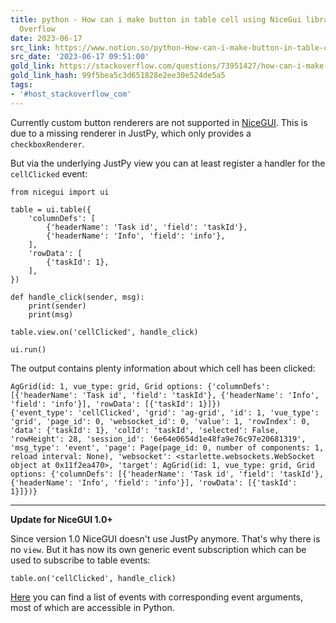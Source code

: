 ```yaml
---
title: python - How can i make button in table cell using NiceGui library? - Stack
  Overflow
date: 2023-06-17
src_link: https://www.notion.so/python-How-can-i-make-button-in-table-cell-using-NiceGui-library-Stack-Overflow-05f2c4bec9c24cf18bb17452fb9328a3
src_date: '2023-06-17 09:51:00'
gold_link: https://stackoverflow.com/questions/73951427/how-can-i-make-button-in-table-cell-using-nicegui-library
gold_link_hash: 99f5bea5c3d651828e2ee30e524de5a5
tags:
- '#host_stackoverflow_com'
---
```



Currently custom button renderers are not supported in [NiceGUI](https://nicegui.io/). This is due to a missing renderer in JustPy, which only provides a `checkboxRenderer`.


But via the underlying JustPy view you can at least register a handler for the `cellClicked` event:



```
from nicegui import ui

table = ui.table({
    'columnDefs': [
        {'headerName': 'Task id', 'field': 'taskId'},
        {'headerName': 'Info', 'field': 'info'},
    ],
    'rowData': [
        {'taskId': 1},
    ],
})

def handle_click(sender, msg):
    print(sender)
    print(msg)

table.view.on('cellClicked', handle_click)

ui.run()

```

The output contains plenty information about which cell has been clicked:



```
AgGrid(id: 1, vue_type: grid, Grid options: {'columnDefs': [{'headerName': 'Task id', 'field': 'taskId'}, {'headerName': 'Info', 'field': 'info'}], 'rowData': [{'taskId': 1}]})
{'event_type': 'cellClicked', 'grid': 'ag-grid', 'id': 1, 'vue_type': 'grid', 'page_id': 0, 'websocket_id': 0, 'value': 1, 'rowIndex': 0, 'data': {'taskId': 1}, 'colId': 'taskId', 'selected': False, 'rowHeight': 28, 'session_id': '6e64e0654d1e48fa9e76c97e20681319', 'msg_type': 'event', 'page': Page(page_id: 0, number of components: 1, reload interval: None), 'websocket': <starlette.websockets.WebSocket object at 0x11f2ea470>, 'target': AgGrid(id: 1, vue_type: grid, Grid options: {'columnDefs': [{'headerName': 'Task id', 'field': 'taskId'}, {'headerName': 'Info', 'field': 'info'}], 'rowData': [{'taskId': 1}]})}

```



---


**Update for NiceGUI 1.0+**


Since version 1.0 NiceGUI doesn't use JustPy anymore. That's why there is no `view`. But it has now its own generic event subscription which can be used to subscribe to table events:



```
table.on('cellClicked', handle_click)

```

[Here](https://www.ag-grid.com/javascript-data-grid/grid-events/) you can find a list of events with corresponding event arguments, most of which are accessible in Python.